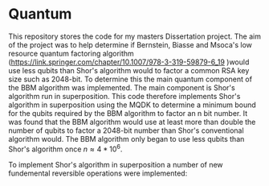 # Quantum
This repository stores the code for my masters Dissertation project. The aim of the project was to help determine if Bernstein, Biasse and Msoca's low resource quantum factoring algorithm (https://link.springer.com/chapter/10.1007/978-3-319-59879-6_19 )would use less qubits than Shor's algorithm would to factor a common RSA key size such as 2048-bit. To determine this the main quantum component of the BBM algorithm was implemented. The main component is Shor's algorithm run in superposition. This code therefore implements Shor's algorithm in superposition using the MQDK to determine a minimum bound for the qubits required by the BBM algorithm to factor an n bit number.
It was found that the BBM algorithm would use at least more than double the number of qubits to factor a 2048-bit number than Shor's conventional algorithm would. The BBM algorithm only began to use less qubits than Shor's algorithm once $n \approx 4*10^6$.

To implement Shor's algorithm in superposition a number of new fundemental reversible operations were implemented:

